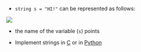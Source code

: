 - `string s = "HI!"` can be represented as follows:

![](strings-in-memory-1.png)

- the name of the variable (`s`) points 

- Implement strings in [C](computer-science/docs/c/strings.md) or in [Python](computer-science/docs/python/variables.md) 
